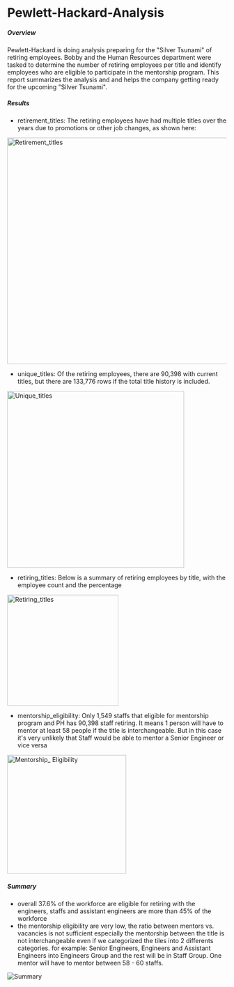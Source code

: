 # Pewlett-Hackard-Analysis

##### Overview
Pewlett-Hackard is doing analysis preparing for the "Silver Tsunami" of retiring employees. Bobby and the Human Resources department were tasked to determine the number of retiring employees per title and identify employees who are eligible to participate in the mentorship program. This report summarizes the analysis and and helps the company getting ready for the upcoming "Silver Tsunami".

##### Results
* retirement_titles: The retiring employees have had multiple titles over the years due to promotions or other job changes, as shown here:

<img width="520" alt="Retirement_titles" src="https://user-images.githubusercontent.com/70301884/95859325-0c395600-0d24-11eb-945c-38acb962f3fa.png">

* unique_titles: Of the retiring employees, there are 90,398 with current titles, but there are 133,776 rows if the total title history is included.

<img width="406" alt="Unique_titles" src="https://user-images.githubusercontent.com/70301884/95859344-152a2780-0d24-11eb-83d1-742e2b496a45.png">

* retiring_titles: Below is a summary of retiring employees by title, with the employee count and the percentage

<img width="255" alt="Retiring_titles" src="https://user-images.githubusercontent.com/70301884/95859349-19564500-0d24-11eb-98f5-1479ab8110a3.png">

* mentorship_eligibility: Only 1,549 staffs that eligible for mentorship program and PH has 90,398 staff retiring. It means 1 person will have to mentor at least 58 people if the title is interchangeable. But in this case it's very unlikely that Staff would be able to mentor a Senior Engineer or vice versa

<img width="273" alt="Mentorship_ Eligibility" src="https://user-images.githubusercontent.com/70301884/95859356-1d826280-0d24-11eb-9c0c-56132cf23e0d.png">


##### Summary


* overall 37.6% of the workforce are eligible for retiring with the engineers, staffs and assistant engineers are more than 45% of the workforce
* the mentorship eligibility are very low, the ratio between mentors vs. vacancies is not sufficient especially the mentorship between the title is not interchangeable even if we categorized the tiles into 2 differents categories. for example: Senior Engineers, Engineers and Assistant Engineers into Engineers Group and the rest will be in Staff Group. One mentor will have to mentor between 58 - 60 staffs.



![Summary](https://user-images.githubusercontent.com/70301884/95873398-832b1a80-0d35-11eb-97a8-295770ec252c.png)

